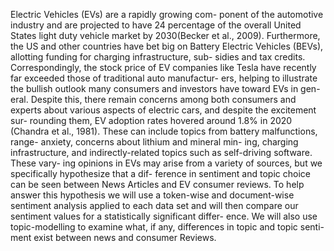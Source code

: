 Electric Vehicles (EVs) are a rapidly growing com-
ponent of the automotive industry and are projected
to have 24 percentage of the overall United States
light duty vehicle market by 2030(Becker et al.,
2009). Furthermore, the US and other countries
have bet big on Battery Electric Vehicles (BEVs),
allotting funding for charging infrastructure, sub-
sidies and tax credits. Correspondingly, the stock
price of EV companies like Tesla have recently
far exceeded those of traditional auto manufactur-
ers, helping to illustrate the bullish outlook many
consumers and investors have toward EVs in gen-
eral. Despite this, there remain concerns among
both consumers and experts about various aspects
of electric cars, and despite the excitement sur-
rounding them, EV adoption rates hovered around
1.8% in 2020 (Chandra et al., 1981). These can
include topics from battery malfunctions, range-
anxiety, concerns about lithium and mineral min-
ing, charging infrastructure, and indirectly-related
topics such as self-driving software. These vary-
ing opinions in EVs may arise from a variety of
sources, but we specifically hypothesize that a dif-
ference in sentiment and topic choice can be seen
between News Articles and EV consumer reviews.
To help answer this hypothesis we will use a
token-wise and document-wise sentiment analysis
applied to each data set and will then compare our
sentiment values for a statistically significant differ-
ence. We will also use topic-modelling to examine
what, if any, differences in topic and topic senti-
ment exist between news and consumer Reviews.
